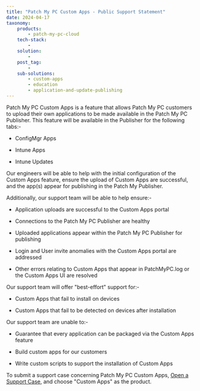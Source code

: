 ```yaml
---
title: "Patch My PC Custom Apps - Public Support Statement"
date: 2024-04-17
taxonomy:
    products:
        - patch-my-pc-cloud
    tech-stack:
        - 
    solution:
        - 
    post_tag:
        - 
    sub-solutions:
        - custom-apps
        - education
        - application-and-update-publishing
---
```


Patch My PC Custom Apps is a feature that allows Patch My PC customers to upload their own applications to be made available in the Patch My PC Publisher. This feature will be available in the Publisher for the following tabs:- 

- ConfigMgr Apps

- Intune Apps

- Intune Updates​

Our engineers will be able to help with the initial configuration of the Custom Apps feature, ensure the upload of Custom Apps are successful, and the app(s) appear for publishing in the Patch My Publisher. ​

Additionally, our support team will be able to help ensure:-​

- Application uploads are successful to the Custom Apps portal ​

- Connections to the Patch My PC Publisher are healthy ​

- Uploaded applications appear within the Patch My PC Publisher for publishing ​

- Login and User invite anomalies with the Custom Apps portal are addressed ​

- Other errors relating to Custom Apps that appear in PatchMyPC.log or the Custom Apps UI are resolved​

Our support team will offer "best-effort" support for:-​

- Custom Apps that fail to install on devices ​

- Custom Apps that fail to be detected on devices after installation ​

Our support team are unable to:-​

- Guarantee that every application can be packaged via the Custom Apps feature ​

- Build custom apps for our customers ​

- Write custom scripts to support the installation of Custom Apps

To submit a support case concerning Patch My PC Custom Apps, [Open a Support Case](https://patchmypc.com/technical-support), and choose "Custom Apps" as the product.